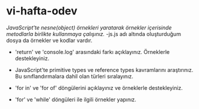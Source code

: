 # vi-hafta-odev

*JavaScript'te nesne(object) örnekleri yaratarak örnekler içerisinde metodlarla birlikte kullanmaya çalışınız.*
 -js.js adı altında oluşturduğum dosya da örnekler ve kodlar vardır.
- 'return' ve 'console.log' arasındaki farkı açıklayınız. Örneklerle destekleyiniz.

- JavaScript'te primitive types ve reference types kavramlarını araştırınız. Bu sınıflandırmalara dahil olan türleri sıralayınız.

- 'for in' ve 'for of' döngülerini açıklayınız ve örneklerle destekleyiniz.

- 'for' ve 'while' döngüleri ile ilgili örnekler yapınız.
